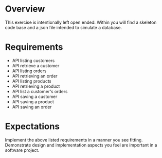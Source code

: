 # Overview
This exercise is intentionally left open ended.  Within you will find a skeleton code base and a json file intended to simulate a database.

# Requirements
 - API listing customers
 - API retrieve a customer
 - API listing orders
 - API retrieving an order
 - API listing products
 - API retrieving a product
 - API list a customer's orders
 - API saving a customer
 - API saving a product
 - API saving an order

# Expectations
Implement the above listed requirements in a manner you see fitting.  Demonstrate design and implementation aspects you feel are important in a software project.